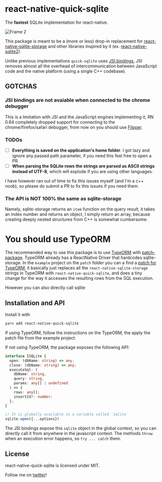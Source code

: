 # react-native-quick-sqlite

The **fastest** SQLite implementation for react-native.

![Frame 2](https://user-images.githubusercontent.com/1634213/127499575-aed1d0e2-8a93-42ab-917e-badaab8916f6.png)

This package is meant to be a (more or less) drop-in replacement for [react-native-sqlite-storage](https://github.com/andpor/react-native-sqlite-storage) and other libraries inspired by it (ex. [react-native-sqlite2](https://github.com/craftzdog/react-native-sqlite-2)).

Unlike previous implementations `quick-sqlite` uses [JSI bindings](https://formidable.com/blog/2019/jsi-jsc-part-2/), JSI removes almost all the overhead of intercommunication between JavaScript code and the native platform (using a single C++ codebase).

## GOTCHAS

### JSI bindings are not avaiable when connected to the chrome debugger

This is a limitation with JSI and the JavaScript engines implementing it, RN 0.64 completely dropped support for connecting to the chrome/firefox/safari debugger, from now on you should use [Flipper](https://github.com/facebook/flipper).

### TODOs

- [ ] **Everything is saved on the application's home folder**. I got lazy and ignore any passed path parameter, if you need this feel free to open a PR. 
- [ ] **When parsing the SQLite rows the strings are parsed as ASCII strings instead of UTF-8**, which will explode if you are using other languages. 

I have however ran out of time to fix this issues myself (and I'm a c++ noob), so please do submit a PR to fix this issues if you need them.

### The API is NOT 100% the same as sqlite-storage

Namely, sqlite-storage returns an `item` function on the query result, it takes an index number and returns an object, I simply return an array, because creating deeply nested structures from C++ is somewhat cumbersome.

# You should use TypeORM

The recommended way to use this package is to use [TypeORM](https://github.com/typeorm/typeorm) with [patch-package](https://github.com/ds300/patch-package). TypeORM already has a ReactNative Driver that hardcodes sqlite-storage. In the `example` project on the `patch` folder you can a find a [patch for TypeORM](https://github.com/ospfranco/react-native-quick-sqlite/blob/main/example/patches/typeorm%2B0.2.31.patch), it basically just replaces all the `react-native-sqlite-storage` strings in TypeORM with `react-native-quick-sqlite`, and does a tiny change for the way it accesses the resulting rows from the SQL execution.

However you can also directly call sqlite

## Installation and API

Install it with

```bash
yarn add react-native-quick-sqlite
```

If using TypeORM, follow the instructions on the TypeORM, the apply the patch file from the example project.

If not using TypeORM, the package exposes the following API:

```typescript
interface ISQLite {
  open: (dbName: string) => any;
  close: (dbName: string) => any;
  executeSql: (
    dbName: string,
    query: string,
    params: any[] | undefined
  ) => {
    rows: any[];
    insertId?: number;
  };
}

// It is globally available in a variable called `sqlite`
sqlite.open({...options})
```

The JSI bindings expose this `sqlite` object in the global context, so you can directly call it from anywhere in the javascript context. The methods `throw` when an execution error happens, so `try ... catch` them.

## License

react-native-quick-sqlite is licensed under MIT.

Follow me on [twitter](https://twitter.com/ospfranco)!

